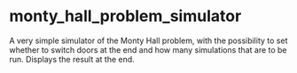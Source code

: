 # monty_hall_problem_simulator
A very simple simulator of the Monty Hall problem, with the possibility to set whether to switch doors at the end and how many simulations that are to be run. Displays the result at the end. 

